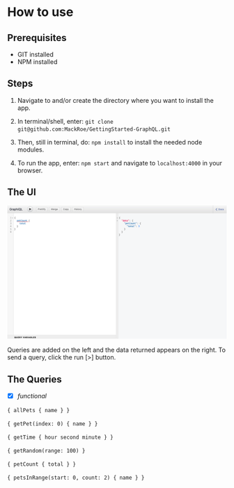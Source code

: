 # How to use

## Prerequisites
- GIT installed
- NPM installed

## Steps
1. Navigate to and/or create the directory where you want to install the app.
2. In terminal/shell, enter: `git clone git@github.com:MackRoe/GettingStarted-GraphQL.git`

3. Then, still in terminal, do: `npm install` to install the needed node modules.
4. To run the app, enter: `npm start` and navigate to `localhost:4000` in your browser.

## The UI
![The User Interface](UserInterface.png)

Queries are added on the left and the data returned appears on the right. To send a query, click the run [>] button.

## The Queries

- [x] *functional*

`{
  allPets {
    name
  }
}`


`{
  getPet(index: 0) {
    name
  }
}`


`{
  getTime {
    hour
    second
    minute
  }
}`


`{
  getRandom(range: 100)
}`


`{
  petCount {
    total
  }
}`


`{
  petsInRange(start: 0, count: 2) {
    name
  }
}`

<!-- - [ ] *not functional*
`{
  getPetBySpecies(species: "Cat") {
    name
  }
}`


`{
  allSpecies {
    name
  }
}` -->
